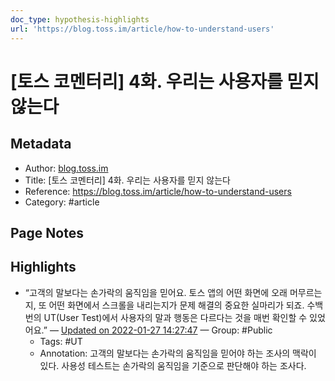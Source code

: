 ```yaml
---
doc_type: hypothesis-highlights
url: 'https://blog.toss.im/article/how-to-understand-users'
---
```


# [토스 코멘터리] 4화. 우리는 사용자를 믿지 않는다

## Metadata
- Author: [blog.toss.im]()
- Title: [토스 코멘터리] 4화. 우리는 사용자를 믿지 않는다
- Reference: https://blog.toss.im/article/how-to-understand-users
- Category: #article

## Page Notes
## Highlights
- “고객의 말보다는 손가락의 움직임을 믿어요. 토스 앱의 어떤 화면에 오래 머무르는지, 또 어떤 화면에서 스크롤을 내리는지가 문제 해결의 중요한 실마리가 되죠. 수백번의 UT(User Test)에서 사용자의 말과 행동은 다르다는 것을 매번 확인할 수 있었어요.” — [Updated on 2022-01-27 14:27:47](https://hyp.is/tFGI3H8xEey4IjuOCgQFRg/blog.toss.im/article/how-to-understand-users) — Group: #Public
    - Tags:  #UT 
    - Annotation: 고객의 말보다는 손가락의 움직임을 믿어야 하는 조사의 맥락이 있다. 사용성 테스트는 손가락의 움직임을 기준으로 판단해야 하는 조사다.


